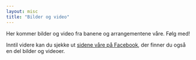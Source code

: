 ```yaml
---
layout: misc
title: "Bilder og video"
---
```


Her kommer bilder og video fra banene og arrangementene våre. Følg med! 

Inntil videre kan du sjekke ut [sidene våre på Facebook](https://facebook.com/kmbkrc), der finner du også en del bilder og videoer. 
